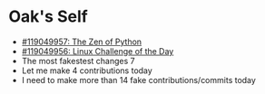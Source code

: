 # Oak's Self

- [#119049957: The Zen of Python](119049957-zen-of-python.md)
- [#119049956: Linux Challenge of the Day](119049956-linux-challenge-of-the-day.md)
- The most fakestest changes 7
- Let me make 4 contributions today
- I need to make more than 14 fake contributions/commits today
